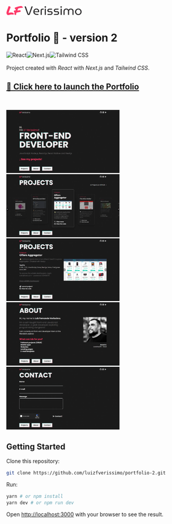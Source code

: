 [<img src="https://github.com/luizfverissimo/luizfverissimo/blob/master/lf_verissimo_logo_light.png?raw=true" alt="lf verissimo logo" width="200"/>](https://lfverissimo.com)

# Portfolio 💼 - version 2
<img align="center" alt="React" src="https://img.shields.io/badge/-React-2E2D2E?style=flat-square&labelColor=FD3A69&logo=react&logoColor=white" /><img align="center" alt="Next.js" src="https://img.shields.io/badge/-Next.js-2E2D2E?style=flat-square&labelColor=FD3A69&logo=next.js&logoColor=white" /><img align="center" alt="Tailwind CSS" src="https://img.shields.io/badge/-Tailwind%20CSS-2E2D2E?style=flat-square&labelColor=FD3A69&logo=tailwind-css&logoColor=white" /></br></br>
Project created with *React* with *Next.js* and *Tailwind CSS*.
</br>
## [🚀 Click here to launch the Portfolio](https://lfverissimo.com/)
</br>

<img src="/public/img/portfolio2/1.png" alt="1" width="300"/> <img src="/public/img/portfolio2/2.png" alt="2" width="300"/> <img src="/public/img/portfolio2/3.png" alt="3" width="300"/> <img src="/public/img/portfolio2/4.png" alt="4" width="300"/> <img src="/public/img/portfolio2/5.png" alt="5" width="300"/>

## Getting Started

Clone this repository:
```bash
git clone https://github.com/luizfverissimo/portfolio-2.git
```

Run:

```bash
yarn # or npm install
yarn dev # or npm run dev
```

Open [http://localhost:3000](http://localhost:3000) with your browser to see the result.
